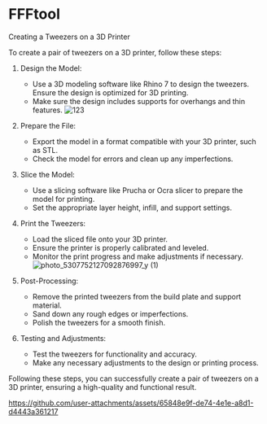 # FFFtool
Creating a Tweezers on a 3D Printer

To create a pair of tweezers on a 3D printer, follow these steps:

1. Design the Model:
   - Use a 3D modeling software like Rhino 7 to design the tweezers. Ensure the design is optimized for 3D printing.
   - Make sure the design includes supports for overhangs and thin features.
   ![123](https://github.com/user-attachments/assets/dae13be8-e3d5-4f3e-a1e0-356d24d475a0)

2. Prepare the File:
   - Export the model in a format compatible with your 3D printer, such as STL.
   - Check the model for errors and clean up any imperfections.

3. Slice the Model:
   - Use a slicing software like Prucha or Ocra slicer to prepare the model for printing.
   - Set the appropriate layer height, infill, and support settings.

4. Print the Tweezers:
   - Load the sliced file onto your 3D printer.
   - Ensure the printer is properly calibrated and leveled.
   - Monitor the print progress and make adjustments if necessary.
  ![photo_5307752127092876997_y (1)](https://github.com/user-attachments/assets/90d50af5-0698-48fd-a3e3-cab07b31e7aa)

5. Post-Processing:
   - Remove the printed tweezers from the build plate and support material.
   - Sand down any rough edges or imperfections.
   - Polish the tweezers for a smooth finish.

6. Testing and Adjustments:
   - Test the tweezers for functionality and accuracy.
   - Make any necessary adjustments to the design or printing process.

Following these steps, you can successfully create a pair of tweezers on a 3D printer, ensuring a high-quality and functional result.
  

https://github.com/user-attachments/assets/65848e9f-de74-4e1e-a8d1-d4443a361217


